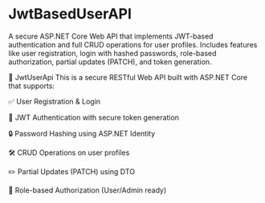 # JwtBasedUserAPI
A secure ASP.NET Core Web API that implements JWT-based authentication and full CRUD operations for user profiles. Includes features like user registration, login with hashed passwords, role-based authorization, partial updates (PATCH), and token generation.

🔐 JwtUserApi
This is a secure RESTful Web API built with ASP.NET Core that supports:

✅ User Registration & Login

🔐 JWT Authentication with secure token generation

🔒 Password Hashing using ASP.NET Identity

🛠️ CRUD Operations on user profiles

✏️ Partial Updates (PATCH) using DTO

🔑 Role-based Authorization (User/Admin ready)

